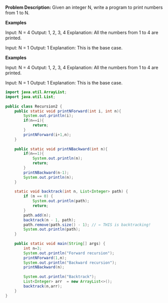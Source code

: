 **Problem Description:** Given an integer N, write a program to print numbers from 1 to N.

**Examples**

Input: N = 4
Output: 1, 2, 3, 4
Explanation: All the numbers from 1 to 4 are printed.

Input: N = 1
Output: 1 
Explanation: This is the base case.
            

**Examples**

Input: N = 4
Output: 1, 2, 3, 4
Explanation: All the numbers from 1 to 4 are printed.

Input: N = 1
Output: 1 
Explanation: This is the base case.

```java
import java.util.ArrayList;  
import java.util.List;  
  
public class Recursion2 {  
    public static void printNForward(int i, int n){  
        System.out.println(i);  
        if(n==i){  
            return;  
        }  
        printNForward(i+1,n);  
    }  
  
    public static void printNBackward(int n){  
        if(n==1){  
            System.out.println(n);  
            return;  
        }  
        printNBackward(n-1);  
        System.out.println(n);  
    }  
  
    static void backtrack(int n, List<Integer> path) {  
        if (n == 0) {  
            System.out.println(path);  
            return;  
        }  
        path.add(n);  
        backtrack(n - 1, path);  
        path.remove(path.size() - 1); // ← THIS is backtracking!  
        System.out.println(path);  
    }  
  
    public static void main(String[] args) {  
        int n=3;  
        System.out.println("Forward recursion");  
        printNForward(1,n);  
        System.out.println("Backward recursion");  
        printNBackward(n);  
  
        System.out.println("Backtrack");  
        List<Integer> arr  = new ArrayList<>();  
        backtrack(n,arr);  
    }  
}
```